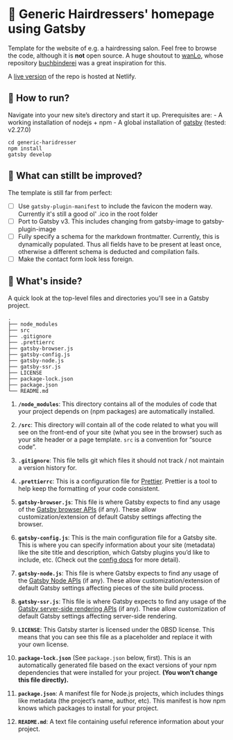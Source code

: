 # 💇 Generic Hairdressers' homepage using Gatsby

Template for the website of e.g. a hairdressing salon.
Feel free to browse the code, although it is **not** open source.
A huge shoutout to [wanLo](https://github.com/wanLo), whose repository [buchbinderei](https://github.com/wanLo/buchbinderei) was a great inspiration for this.

A [live version](https://laurenzfg-generic-hairdresser.netlify.app/) of the repo is hosted at Netlify. 

## 🏃 How to run?

  Navigate into your new site’s directory and start it up.
  Prerequisites are:
    - A working installation of nodejs + npm
    - A global installation of [gatsby](https://www.gatsbyjs.com/) (tested: v2.27.0)

  ```shell
  cd generic-haridresser
  npm install
  gatsby develop
  ```

## 👷 What can stillt be improved?

The template is still far from perfect:
- [ ] Use `gatsby-plugin-manifest` to include the favicon the modern way. Currently it's still a good ol' .ico in the root folder
- [ ] Port to Gatsby v3. This includes changing from gatsby-image to gatsby-plugin-image
- [ ] Fully specify a schema for the markdown frontmatter. Currently, this is dynamically populated. Thus all fields have to be present at least once, otherwise a different schema is deducted and compilation fails.
- [ ] Make the contact form look less foreign.

## 🧐 What's inside?

A quick look at the top-level files and directories you'll see in a Gatsby project.

    .
    ├── node_modules
    ├── src
    ├── .gitignore
    ├── .prettierrc
    ├── gatsby-browser.js
    ├── gatsby-config.js
    ├── gatsby-node.js
    ├── gatsby-ssr.js
    ├── LICENSE
    ├── package-lock.json
    ├── package.json
    └── README.md

1.  **`/node_modules`**: This directory contains all of the modules of code that your project depends on (npm packages) are automatically installed.

2.  **`/src`**: This directory will contain all of the code related to what you will see on the front-end of your site (what you see in the browser) such as your site header or a page template. `src` is a convention for “source code”.

3.  **`.gitignore`**: This file tells git which files it should not track / not maintain a version history for.

4.  **`.prettierrc`**: This is a configuration file for [Prettier](https://prettier.io/). Prettier is a tool to help keep the formatting of your code consistent.

5.  **`gatsby-browser.js`**: This file is where Gatsby expects to find any usage of the [Gatsby browser APIs](https://www.gatsbyjs.com/docs/browser-apis/) (if any). These allow customization/extension of default Gatsby settings affecting the browser.

6.  **`gatsby-config.js`**: This is the main configuration file for a Gatsby site. This is where you can specify information about your site (metadata) like the site title and description, which Gatsby plugins you’d like to include, etc. (Check out the [config docs](https://www.gatsbyjs.com/docs/gatsby-config/) for more detail).

7.  **`gatsby-node.js`**: This file is where Gatsby expects to find any usage of the [Gatsby Node APIs](https://www.gatsbyjs.com/docs/node-apis/) (if any). These allow customization/extension of default Gatsby settings affecting pieces of the site build process.

8.  **`gatsby-ssr.js`**: This file is where Gatsby expects to find any usage of the [Gatsby server-side rendering APIs](https://www.gatsbyjs.com/docs/ssr-apis/) (if any). These allow customization of default Gatsby settings affecting server-side rendering.

9.  **`LICENSE`**: This Gatsby starter is licensed under the 0BSD license. This means that you can see this file as a placeholder and replace it with your own license.

10. **`package-lock.json`** (See `package.json` below, first). This is an automatically generated file based on the exact versions of your npm dependencies that were installed for your project. **(You won’t change this file directly).**

11. **`package.json`**: A manifest file for Node.js projects, which includes things like metadata (the project’s name, author, etc). This manifest is how npm knows which packages to install for your project.

12. **`README.md`**: A text file containing useful reference information about your project.
